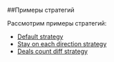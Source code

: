 ##Примеры стратегий

Рассмотрим примеры стратегий:
* [Default strategy](./default_strategy.md)
* [Stay on each direction strategy](./stay_on_each_dir_strategy.md)
* [Deals count diff strategy](./deals_count_diff_strategy.md)